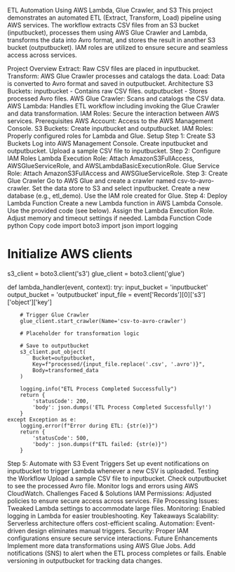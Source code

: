 ETL Automation Using AWS Lambda, Glue Crawler, and S3
This project demonstrates an automated ETL (Extract, Transform, Load) pipeline using AWS services. The workflow extracts CSV files from an S3 bucket (inputbucket), processes them using AWS Glue Crawler and Lambda, transforms the data into Avro format, and stores the result in another S3 bucket (outputbucket). IAM roles are utilized to ensure secure and seamless access across services.

Project Overview
Extract: Raw CSV files are placed in inputbucket.
Transform: AWS Glue Crawler processes and catalogs the data.
Load: Data is converted to Avro format and saved in outputbucket.
Architecture
S3 Buckets:
inputbucket - Contains raw CSV files.
outputbucket - Stores processed Avro files.
AWS Glue Crawler: Scans and catalogs the CSV data.
AWS Lambda: Handles ETL workflow including invoking the Glue Crawler and data transformation.
IAM Roles: Secure the interaction between AWS services.
Prerequisites
AWS Account: Access to the AWS Management Console.
S3 Buckets: Create inputbucket and outputbucket.
IAM Roles: Properly configured roles for Lambda and Glue.
Setup
Step 1: Create S3 Buckets
Log into AWS Management Console.
Create inputbucket and outputbucket.
Upload a sample CSV file to inputbucket.
Step 2: Configure IAM Roles
Lambda Execution Role:
Attach AmazonS3FullAccess, AWSGlueServiceRole, and AWSLambdaBasicExecutionRole.
Glue Service Role:
Attach AmazonS3FullAccess and AWSGlueServiceRole.
Step 3: Create Glue Crawler
Go to AWS Glue and create a crawler named csv-to-avro-crawler.
Set the data store to S3 and select inputbucket.
Create a new database (e.g., etl_demo).
Use the IAM role created for Glue.
Step 4: Deploy Lambda Function
Create a new Lambda function in AWS Lambda Console.
Use the provided code (see below).
Assign the Lambda Execution Role.
Adjust memory and timeout settings if needed.
Lambda Function Code
python
Copy code
import boto3
import json
import logging

# Initialize AWS clients
s3_client = boto3.client('s3')
glue_client = boto3.client('glue')

def lambda_handler(event, context):
    try:
        input_bucket = 'inputbucket'
        output_bucket = 'outputbucket'
        input_file = event['Records'][0]['s3']['object']['key']

        # Trigger Glue Crawler
        glue_client.start_crawler(Name='csv-to-avro-crawler')
        
        # Placeholder for transformation logic
        
        # Save to outputbucket
        s3_client.put_object(
            Bucket=outputbucket,
            Key=f"processed/{input_file.replace('.csv', '.avro')}",
            Body=transformed_data
        )
        
        logging.info("ETL Process Completed Successfully")
        return {
            'statusCode': 200,
            'body': json.dumps('ETL Process Completed Successfully!')
        }
    except Exception as e:
        logging.error(f"Error during ETL: {str(e)}")
        return {
            'statusCode': 500,
            'body': json.dumps(f"ETL failed: {str(e)}")
        }
Step 5: Automate with S3 Event Triggers
Set up event notifications on inputbucket to trigger Lambda whenever a new CSV is uploaded.
Testing the Workflow
Upload a sample CSV file to inputbucket.
Check outputbucket to see the processed Avro file.
Monitor logs and errors using AWS CloudWatch.
Challenges Faced & Solutions
IAM Permissions:
Adjusted policies to ensure secure access across services.
File Processing Issues:
Tweaked Lambda settings to accommodate large files.
Monitoring:
Enabled logging in Lambda for easier troubleshooting.
Key Takeaways
Scalability: Serverless architecture offers cost-efficient scaling.
Automation: Event-driven design eliminates manual triggers.
Security: Proper IAM configurations ensure secure service interactions.
Future Enhancements
Implement more data transformations using AWS Glue Jobs.
Add notifications (SNS) to alert when the ETL process completes or fails.
Enable versioning in outputbucket for tracking data changes.
